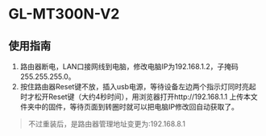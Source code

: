 # GL-MT300N-V2
## 使用指南

1. 路由器断电，LAN口接网线到电脑，修改电脑IP为192.168.1.2，子掩码255.255.255.0。
2. 按住路由器Reset键不放，插入usb电源，等待设备左边两个指示灯同时亮起时才松开Reset键（大约4秒时间），用浏览器打开http://192.168.1.1 上传本文件夹中的固件，等待页面到转圈时就可以把电脑IP修改回自动获取了。

> 不过重装后，是路由器管理地址变更为:192.168.8.1